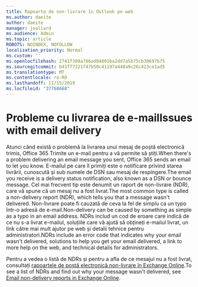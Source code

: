 ```yaml
---
title: Rapoarte de non-livrare în Outlook pe web
ms.author: daeite
author: daeite
manager: joallard
ms.audience: Admin
ms.topic: article
ROBOTS: NOINDEX, NOFOLLOW
localization_priority: Normal
ms.custom: ''
ms.openlocfilehash: 2741f309a786ad04801ba2dd7a5b75cb30697b75
ms.sourcegitcommit: b43f77221f47b50c41197a448a9c26c423ce1ad5
ms.translationtype: MT
ms.contentlocale: ro-RO
ms.lasthandoff: 11/15/2019
ms.locfileid: "37768668"
---
```

# <a name="issues-with-email-delivery"></a><span data-ttu-id="2f929-102">Probleme cu livrarea de e-mail</span><span class="sxs-lookup"><span data-stu-id="2f929-102">Issues with email delivery</span></span>

<span data-ttu-id="2f929-103">Atunci când există o problemă la livrarea unui mesaj de poștă electronică trimis, Office 365 Trimite un e-mail pentru a vă permite să știți.</span><span class="sxs-lookup"><span data-stu-id="2f929-103">When there's a problem delivering an email message you sent, Office 365 sends an email to let you know.</span></span> <span data-ttu-id="2f929-104">E-mailul pe care îl primiți este o notificare privind starea livrării, cunoscută și sub numele de DSN sau mesaj de respingere.</span><span class="sxs-lookup"><span data-stu-id="2f929-104">The email you receive is a delivery status notification, also known as a DSN or bounce message.</span></span> <span data-ttu-id="2f929-105">Cel mai frecvent tip este denumit un raport de non-livrare (NDR), care vă spune că un mesaj nu a fost livrat.</span><span class="sxs-lookup"><span data-stu-id="2f929-105">The most common type is called a non-delivery report (NDR), which tells you that a message wasn't delivered.</span></span> <span data-ttu-id="2f929-106">Non-livrare poate fi cauzată de ceva la fel de simplu ca un typo într-o adresă de e-mail.</span><span class="sxs-lookup"><span data-stu-id="2f929-106">Non-delivery can be caused by something as simple as a typo in an email address.</span></span> <span data-ttu-id="2f929-107">NDRs includ un cod de eroare care indică de ce nu s-a livrat e-mailul, soluțiile care vă ajută să obțineți e-mailul livrat, un link către mai mult ajutor pe web și detalii tehnice pentru administratori.</span><span class="sxs-lookup"><span data-stu-id="2f929-107">NDRs include an error code that indicates why your email wasn't delivered, solutions to help you get your email delivered, a link to more help on the web, and technical details for administrators.</span></span>

<span data-ttu-id="2f929-108">Pentru a vedea o listă de NDRs și pentru a afla de ce mesajul nu a fost livrat, consultați [rapoartele de poștă electronică non-livrare în Exchange Online](https://docs.microsoft.com/exchange/mail-flow-best-practices/non-delivery-reports-in-exchange-online/non-delivery-reports-in-exchange-online).</span><span class="sxs-lookup"><span data-stu-id="2f929-108">To see a list of NDRs and find out why your message wasn't delivered, see [Email non-delivery reports in Exchange Online](https://docs.microsoft.com/exchange/mail-flow-best-practices/non-delivery-reports-in-exchange-online/non-delivery-reports-in-exchange-online).</span></span>